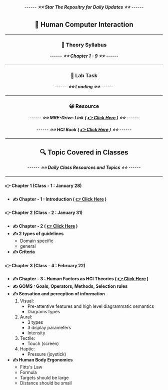 <div align = "center">

_------ **⭐⭐ Star The Repositry for Daily Updates ⭐⭐** ------_

## 🍂 Human Computer Interaction

</div>

<hr>

<div align = "center">

### 🍂 Theory Syllabus

_------ **⭐⭐ Chapter 1 - 9 ⭐⭐** ------_

<hr>

</div>

<div align = "center">

### 🎅 Lab Task

_------ **⭐⭐ Loading ⭐⭐** ------_

<hr>

</div>

<div align = "center">

### 😀 Resource

_------ **⭐⭐ MRE-Drive-Link ( [ 👉 Click Here](https://drive.google.com/drive/folders/1YdqmQc94PH_jMG3BmNxD786EnA9lyhJa) ) ⭐⭐** ------_

_------ **⭐⭐ HCI Book ( [ 👉 Click Here](<./Book/Gerard%20Jounghyun%20Kim%20-%20Human-Computer%20Interaction%20%20Fundamentals%20and%20Practice-Auerbach%20Publications%20(2015).pdf>) ) ⭐⭐** ------_

<hr>

</div>

<div align = "center">

## 🔍 Topic Covered in Classes

_------ **⭐⭐ Daily Class Resources and Topics ⭐⭐** ------_

<hr>

</div>

#### 👉 Chapter 1 (Class - 1 : January 28)

- **✍️ Chapter - 1 : Introduction ( [ 👉 Click Here](./Slides/Chapter%201_%20Introduction.pptx) )**

#### 👉 Chapter 2 (Class - 2 : January 31)

- **✍️ Chapter - 2 ( [ 👉 Click Here](./Slides/Chapter%202.pptx) )**
- **✍️ 2 types of guidelines**
  - Domain specific
  - general
- **✍️ Criteria**

#### 👉 Chapter 3 (Class - 4 : February 22)

- **✍️ Chapter - 3 : Human Factors as HCI Theories ( [ 👉 Click Here](./Slides/Chapter%203.pptx) )**
- **✍️ GOMS : Goals, Operators, Methods, Selection rules**
- **✍️ Sensation and perception of information**
  1. Visual:
     - Pre-attentive features and high level diagrammatic semantics
     - Diagrams types
  2. Aural:
     - 3 types
     - 3 display parameters
     - Intensity
  3. Tectile:
     - Touch (screen)
  4. Haptic:
     - Pressure (joystick)
- **✍️ Human Body Ergonomics**
  - Fitts's Law
  - Formula
  - Targets should be large
  - Distance should be small
